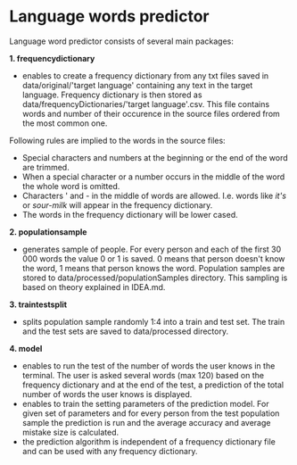 
# Language words predictor

Language word predictor consists of several main packages:

**1. frequencydictionary** 

- enables to create a frequency dictionary from any txt files saved in data/original/'target language' containing any text in the target language. Frequency dictionary is then stored as data/frequencyDictionaries/'target language'.csv. This file contains words and number of their occurence in the source files ordered from the most common one.

Following rules are implied to the words in the source files:
- Special characters and numbers at the beginning or the end of the word are trimmed.
- When a special character or a number occurs in the middle of the word the whole word is omitted.
- Characters ' and - in the middle of words are allowed. I.e. words like *it's* or *sour-milk* will appear in the frequency dictionary.
- The words in the frequency dictionary will be lower cased.

**2. populationsample** 

- generates sample of people. For every person and each of the first 30 000 words the value 0 or 1 is saved. 0 means that person doesn't know the word, 1 means that person knows the word. Population samples are stored to data/processed/populationSamples directory. This sampling is based on theory explained in IDEA.md.

**3. traintestsplit** 

- splits population sample randomly 1:4 into a train and test set. The train and the test sets are saved to data/processed directory.

**4. model**

- enables to run the test of the number of words the user knows in the terminal. The user is asked several words (max 120) based on the frequency dictionary and at the end of the test, a prediction of the total number of words the user knows is displayed.
- enables to train the setting parameters of the prediction model. For given set of parameters and for every person from the test population sample the prediction is run and the average accuracy and average mistake size is calculated.
- the prediction algorithm is independent of a frequency dictionary file and can be used with any frequency dictionary.


